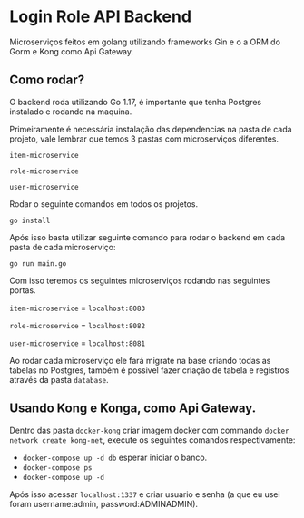 # Login Role API Backend
Microserviços feitos em golang utilizando frameworks Gin e o a ORM do Gorm e Kong como Api Gateway.


## Como rodar?
O backend roda utilizando Go 1.17, é importante que tenha Postgres instalado e rodando na maquina.

Primeiramente é necessária instalação das dependencias na pasta de cada projeto, vale lembrar que temos 3 pastas com microserviços diferentes.

`item-microservice`

`role-microservice`

`user-microservice`

Rodar o seguinte comandos em todos os projetos.

```
go install
```
Após isso basta utilizar seguinte comando para rodar o backend em cada pasta de cada microserviço:
```
go run main.go
```

Com isso teremos os seguintes microserviços rodando nas seguintes portas.

`item-microservice` = `localhost:8083`

`role-microservice` = `localhost:8082`

`user-microservice` = `localhost:8081`

Ao rodar cada microserviço ele fará migrate na base criando todas as tabelas no Postgres, também é possivel fazer criação de tabela e registros através da pasta `database`.

## Usando Kong e Konga, como Api Gateway.

Dentro das pasta `docker-kong` criar imagem docker com commando ```docker network create kong-net```, execute os seguintes comandos respectivamente:
- ```docker-compose up -d db``` esperar iniciar o banco.
- ```docker-compose ps```
- ```docker-compose up -d ```

Após isso acessar `localhost:1337` e criar usuario e senha (a que eu usei foram username:admin, password:ADMINADMIN).

